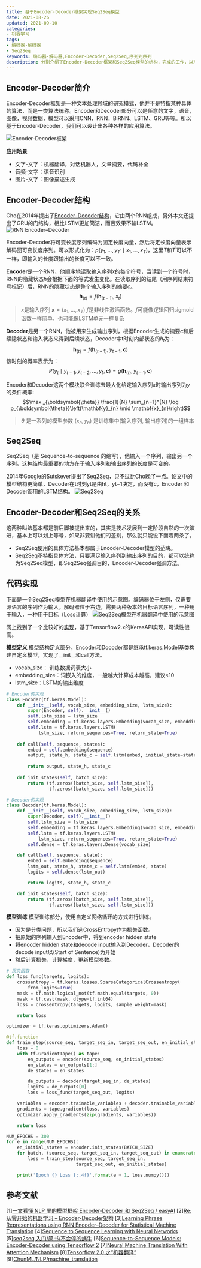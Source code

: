 ```yaml
---
title: 基于Encoder-Decoder框架实现Seq2Seq模型
date: 2021-08-26
updated: 2021-09-10
categories:
- 机器学习
tags:
- 编码器-解码器
- Seq2Seq
keywords: 编码器-解码器,Encoder-Decoder,Seq2Seq,序列到序列
description: 分别介绍了Encoder-Decoder框架和Seq2Seq模型的结构，完成的工作，以及两者之间的关系。最后给予Encoder-Decoder的框架实现了Seq2Seq的模型，方便大家理解。
---
```


## Encoder-Decoder简介
Encoder-Decoder框架是一种文本处理领域的研究模式，他并不是特指某种具体的算法，而是一类算法统称。Encoder和Decoder部分可以是任意的文字，语音，图像，视频数据，模型可以采用CNN，RNN，BiRNN、LSTM、GRU等等。所以基于Encoder-Decoder，我们可以设计出各种各样的应用算法。

![Encoder-Decoder框架](https://imzhanghao.oss-cn-qingdao.aliyuncs.com/img/20210526143504.png)

**应用场景**
- 文字-文字：机器翻译，对话机器人，文章摘要，代码补全
- 音频-文字：语音识别
- 图片-文字：图像描述生成

## Encoder-Decoder结构
Cho在2014年提出了[Encoder–Decoder结构](https://arxiv.org/pdf/1406.1078.pdf)，它由两个RNN组成，另外本文还提出了GRU的门结构，相比LSTM更加简洁，而且效果不输LSTM。
![RNN Encoder–Decoder](https://imzhanghao.oss-cn-qingdao.aliyuncs.com/img/20210827085803.png)

Encoder-Decoder将可变长度序列编码为固定长度向量，然后将定长度向量表示解码回可变长度序列。可以形式化为：$p\left(y_{1}, \ldots, y_{T^{\prime}} \mid x_{1}, \ldots, x_{T}\right)$，这里$T$和$T^{\prime}$可以不一样，即输入的长度跟输出的长度可以不一致。

**Encoder**是一个RNN，他顺序地读取输入序列$x$的每个符号，当读到一个符号时，RNN的隐藏状态$h$会根据下面的等式发生变化。在读取序列的结尾（用序列结束符号标记）后，RNN的隐藏状态是整个输入序列的摘要$c$。
$$\mathbf{h}_{\langle t\rangle}=f\left(\mathbf{h}_{\langle t-1\rangle}, x_{t}\right)$$
> $x$是输入序列 $\mathbf{x}=\left(x_{1}, \ldots, x_{T}\right)$
> $f$是非线性激活函数。$f$可能像逻辑回归sigmoid函数一样简单，也可能像LSTM单元一样复杂

**Decoder**是另一个RNN，他被用来生成输出序列，根据Encoder生成的摘要$c$和后续隐状态和输入状态来得到后续状态，Decoder中t时刻内部状态的$h_t$为：
$$\mathbf{h}_{\langle t\rangle}=f\left(\mathbf{h}_{\langle t-1\rangle}, y_{t-1}, \mathbf{c}\right)$$
该时刻的概率表示为：
$$P\left(y_{t} \mid y_{t-1}, y_{t-2}, \ldots, y_{1}, \mathbf{c}\right)=g\left(\mathbf{h}_{\langle t\rangle}, y_{t-1}, \mathbf{c}\right)$$

Encoder和Decoder这两个模块联合训练去最大化给定输入序列$x$时输出序列为$y$的条件概率:
$$\max _{\boldsymbol{\theta}} \frac{1}{N} \sum_{n=1}^{N} \log p_{\boldsymbol{\theta}}\left(\mathbf{y}_{n} \mid \mathbf{x}_{n}\right)$$
> $θ$ 是一系列的模型参数
> $(x_n, y_n)$ 是训练集中(输入序列, 输出序列)的一组样本

## Seq2Seq
Seq2Seq（是 Sequence-to-sequence 的缩写），他输入一个序列，输出另一个序列。这种结构最重要的地方在于输入序列和输出序列的长度是可变的。

2014年Google的Sutskever提出了[Seq2Seq](https://arxiv.org/pdf/1409.3215.pdf)，只不过比Cho晚了一点。论文中的模型结构更简单，Decoder在t时刻yt是由ht，yt−1决定，而没有c，Encoder 和 Decoder都用的LSTM结构。
![Seq2Seq](https://imzhanghao.oss-cn-qingdao.aliyuncs.com/img/20210827093601.png)

## Encoder-Decoder和Seq2Seq的关系
这两种叫法基本都是前后脚被提出来的，其实是技术发展到一定阶段自然的一次演进，基本上可以划上等号，如果非要讲他们的差别，那么就只能说下面着两条了。
- Seq2Seq使用的具体方法基本都属于Encoder-Decoder模型的范畴。
- Seq2Seq不特指具体方法，只要满足输入序列到输出序列的目的，都可以统称为Seq2Seq模型，即Seq2Seq强调目的，Encoder-Decoder强调方法。


## 代码实现
下面是一个Seq2Seq模型在机器翻译中使用的示意图。编码器位于左侧，仅需要源语言的序列作为输入。解码器位于右边，需要两种版本的目标语言序列，一种用于输入，一种用于目标（Loss计算）
![Seq2Seq模型在机器翻译中使用的示意图](https://imzhanghao.oss-cn-qingdao.aliyuncs.com/img/202108280938271.png)

网上找到了一个比较好的[实现](https://github.com/ChunML/NLP/blob/master/machine_translation/train_simple_tf2.py)，基于Tensorflow2.x的KerasAPI实现，可读性很高。

**模型定义**
模型结构定义部分，Encoder和Docoder都是继承tf.keras.Model基类构建自定义模型，实现了__init__和call方法。
- vocab_size： 训练数据词表大小
- embedding_size：词嵌入的维度，一般越大计算成本越高，建议<10
- lstm_size：LSTM的输出维度

``` python
# Encoder的实现
class Encoder(tf.keras.Model):
    def __init__(self, vocab_size, embedding_size, lstm_size):
        super(Encoder, self).__init__()
        self.lstm_size = lstm_size
        self.embedding = tf.keras.layers.Embedding(vocab_size, embedding_size)
        self.lstm = tf.keras.layers.LSTM(
            lstm_size, return_sequences=True, return_state=True)
​
    def call(self, sequence, states):
        embed = self.embedding(sequence)
        output, state_h, state_c = self.lstm(embed, initial_state=states)
​
        return output, state_h, state_c
​
    def init_states(self, batch_size):
        return (tf.zeros([batch_size, self.lstm_size]),
                tf.zeros([batch_size, self.lstm_size]))
```

``` python
# Decoder的实现
class Decoder(tf.keras.Model):
    def __init__(self, vocab_size, embedding_size, lstm_size):
        super(Decoder, self).__init__()
        self.lstm_size = lstm_size
        self.embedding = tf.keras.layers.Embedding(vocab_size, embedding_size)
        self.lstm = tf.keras.layers.LSTM(
            lstm_size, return_sequences=True, return_state=True)
        self.dense = tf.keras.layers.Dense(vocab_size)

    def call(self, sequence, state):
        embed = self.embedding(sequence)
        lstm_out, state_h, state_c = self.lstm(embed, state)
        logits = self.dense(lstm_out)

        return logits, state_h, state_c

    def init_states(self, batch_size):
        return (tf.zeros([batch_size, self.lstm_size]),
                tf.zeros([batch_size, self.lstm_size]))
```

**模型训练**
模型训练部分，使用自定义网络循环的方式进行训练。
- 因为是分类问题，所以我们选CrossEntropy作为损失函数。
- 把原始的序列输入到Encoder中，得到encoder hidden state
- 将encoder hidden state和decode input输入到Decoder，Decoder的decode input以<SOS>(Start of Sentence)为开始
- 然后计算损失，计算梯度，更新模型参数。
``` python
# 损失函数
def loss_func(targets, logits):
    crossentropy = tf.keras.losses.SparseCategoricalCrossentropy(
        from_logits=True)
    mask = tf.math.logical_not(tf.math.equal(targets, 0))
    mask = tf.cast(mask, dtype=tf.int64)
    loss = crossentropy(targets, logits, sample_weight=mask)

    return loss

optimizer = tf.keras.optimizers.Adam()

@tf.function
def train_step(source_seq, target_seq_in, target_seq_out, en_initial_states):
    loss = 0
    with tf.GradientTape() as tape:
        en_outputs = encoder(source_seq, en_initial_states)
        en_states = en_outputs[1:]
        de_states = en_states

        de_outputs = decoder(target_seq_in, de_states)
        logits = de_outputs[0]
        loss = loss_func(target_seq_out, logits)

    variables = encoder.trainable_variables + decoder.trainable_variables
    gradients = tape.gradient(loss, variables)
    optimizer.apply_gradients(zip(gradients, variables))

    return loss

NUM_EPOCHS = 300
for e in range(NUM_EPOCHS):
    en_initial_states = encoder.init_states(BATCH_SIZE)
    for batch, (source_seq, target_seq_in, target_seq_out) in enumerate(dataset.take(-1)):
        loss = train_step(source_seq, target_seq_in,
                          target_seq_out, en_initial_states)

    print('Epoch {} Loss {:.4f}'.format(e + 1, loss.numpy()))
```

## 参考文献
[1][一文看懂 NLP 里的模型框架 Encoder-Decoder 和 Seq2Seq / easyAI](https://easyaitech.medium.com/%E4%B8%80%E6%96%87%E7%9C%8B%E6%87%82-nlp-%E9%87%8C%E7%9A%84%E6%A8%A1%E5%9E%8B%E6%A1%86%E6%9E%B6-encoder-decoder-%E5%92%8C-seq2seq-1012abf88572)
[2][Re:从零开始的机器学习 – Encoder-Decoder架构](https://flashgene.com/archives/38604.html)
[3][Learning Phrase Representations using RNN Encoder–Decoder for Statistical Machine Translation](https://arxiv.org/pdf/1406.1078.pdf)
[4][Sequence to Sequence Learning with Neural Networks](https://arxiv.org/pdf/1409.3215.pdf)
[5][seq2seq 入门/简书/不会停的蜗牛](https://www.jianshu.com/p/1d3de928f40c)
[6][Sequence-to-Sequence Models: Encoder-Decoder using Tensorflow 2](https://towardsdatascience.com/sequence-to-sequence-models-from-rnn-to-transformers-e24097069639)
[7][Neural Machine Translation With Attention Mechanism](https://trungtran.io/2019/03/29/neural-machine-translation-with-attention-mechanism/)
[8][Tensorflow 2.0 之“机器翻译”](https://zhuanlan.zhihu.com/p/61509099)
[9][ChunML/NLP/machine_translation](https://github.com/ChunML/NLP/tree/master/machine_translation)
